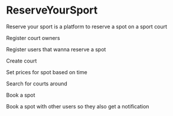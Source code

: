 # ReserveYourSport

Reserve your sport is a platform to reserve a spot on a sport court



Register court owners

Register users that wanna reserve a spot

Create court

Set prices for spot based on time

Search for courts around

Book a spot

Book a spot with other users so they also get a notification



